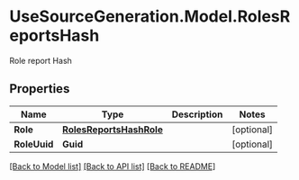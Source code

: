 # UseSourceGeneration.Model.RolesReportsHash
Role report Hash

## Properties

Name | Type | Description | Notes
------------ | ------------- | ------------- | -------------
**Role** | [**RolesReportsHashRole**](RolesReportsHashRole.md) |  | [optional] 
**RoleUuid** | **Guid** |  | [optional] 

[[Back to Model list]](../../README.md#documentation-for-models) [[Back to API list]](../../README.md#documentation-for-api-endpoints) [[Back to README]](../../README.md)

